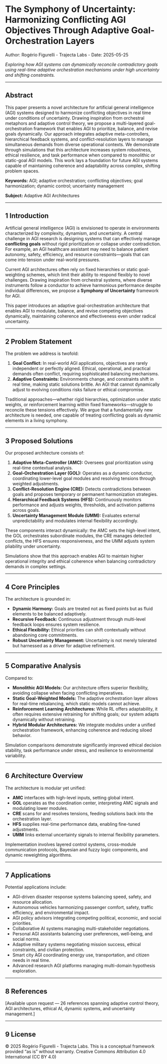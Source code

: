 
# The Symphony of Uncertainty: Harmonizing Conflicting AGI Objectives Through Adaptive Goal-Orchestration Layers

Author: Rogério Figurelli - Trajecta Labs - Date: 2025-05-25

*Exploring how AGI systems can dynamically reconcile contradictory goals using real-time adaptive orchestration mechanisms under high uncertainty and shifting constraints.*

---

## Abstract

This paper presents a novel architecture for artificial general intelligence (AGI) systems designed to harmonize conflicting objectives in real time under conditions of uncertainty. Drawing inspiration from orchestral metaphors and adaptive control theory, we propose a multi-layered goal-orchestration framework that enables AGI to prioritize, balance, and revise goals dynamically. Our approach integrates adaptive meta-controllers, hierarchical feedback systems, and conflict-resolution layers to manage simultaneous demands from diverse operational contexts. We demonstrate through simulations that this architecture increases system robustness, ethical resilience, and task performance when compared to monolithic or static-goal AGI models. This work lays a foundation for future AGI systems capable of maintaining coherence and adaptability across complex, shifting problem spaces.

**Keywords:** AGI; adaptive orchestration; conflicting objectives; goal harmonization; dynamic control; uncertainty management

**Subject:** Adaptive AGI Architectures

---

## 1  Introduction

Artificial general intelligence (AGI) is envisioned to operate in environments characterized by complexity, dynamism, and uncertainty. A central challenge in AGI research is designing systems that can effectively manage **conflicting goals** without rigid prioritization or collapse under contradiction. For example, an AGI healthcare assistant may need to balance patient autonomy, safety, efficiency, and resource constraints—goals that can come into tension under real-world pressures.

Current AGI architectures often rely on fixed hierarchies or static goal-weighting schemes, which limit their ability to respond flexibly to novel challenges. Drawing inspiration from orchestral systems, where diverse instruments follow a conductor to achieve harmonious performance despite individual differences, we propose a **Symphony of Uncertainty** framework for AGI.

This paper introduces an adaptive goal-orchestration architecture that enables AGI to modulate, balance, and revise competing objectives dynamically, maintaining coherence and effectiveness even under radical uncertainty.

---

## 2  Problem Statement

The problem we address is twofold:

1. **Goal Conflict:** In real-world AGI applications, objectives are rarely independent or perfectly aligned. Ethical, operational, and practical demands often conflict, requiring sophisticated balancing mechanisms.
2. **Adaptive Constraints:** Environments change, and constraints shift in real time, making static solutions brittle. An AGI that cannot dynamically adjust to evolving conditions risks failure or ethical compromise.

Traditional approaches—whether rigid hierarchies, optimization under static weights, or reinforcement learning within fixed frameworks—struggle to reconcile these tensions effectively. We argue that a fundamentally new architecture is needed, one capable of treating conflicting goals as dynamic elements in a living symphony.

---

## 3  Proposed Solutions

Our proposed architecture consists of:

1. **Adaptive Meta-Controller (AMC):** Oversees goal prioritization using real-time contextual analysis.
2. **Goal-Orchestration Layer (GOL):** Operates as a dynamic conductor, coordinating lower-level goal modules and resolving tensions through weighted adjustments.
3. **Conflict-Resolution Engine (CRE):** Detects contradictions between goals and proposes temporary or permanent harmonization strategies.
4. **Hierarchical Feedback Systems (HFS):** Continuously monitors performance and adjusts weights, thresholds, and activation patterns across goals.
5. **Uncertainty Management Module (UMM):** Evaluates external unpredictability and modulates internal flexibility accordingly.

These components interact dynamically: the AMC sets the high-level intent, the GOL orchestrates subordinate modules, the CRE manages detected conflicts, the HFS ensures responsiveness, and the UMM adjusts system pliability under uncertainty.

Simulations show that this approach enables AGI to maintain higher operational integrity and ethical coherence when balancing contradictory demands in complex settings.

---

## 4  Core Principles

The architecture is grounded in:

* **Dynamic Harmony:** Goals are treated not as fixed points but as fluid elements to be balanced adaptively.
* **Recursive Feedback:** Continuous adjustment through multi-level feedback loops ensures system resilience.
* **Ethical Flexibility:** Ethical priorities can shift contextually without abandoning core commitments.
* **Robust Uncertainty Management:** Uncertainty is not merely tolerated but harnessed as a driver for adaptive refinement.

---

## 5  Comparative Analysis

Compared to:

* **Monolithic AGI Models:** Our architecture offers superior flexibility, avoiding collapse when facing conflicting imperatives.
* **Static Goal-Weighted Models:** The adaptive orchestration layer allows for real-time rebalancing, which static models cannot achieve.
* **Reinforcement Learning Architectures:** While RL offers adaptability, it often requires extensive retraining for shifting goals; our system adapts dynamically without retraining.
* **Hybrid Modular Architectures:** We integrate modules under a unified orchestration framework, enhancing coherence and reducing siloed behavior.

Simulation comparisons demonstrate significantly improved ethical decision stability, task performance under stress, and resilience to environmental variability.

---

## 6  Architecture Overview

The architecture is modular yet unified:

* **AMC** interfaces with high-level inputs, setting global intent.
* **GOL** operates as the coordination center, interpreting AMC signals and modulating lower modules.
* **CRE** scans for and resolves tensions, feeding solutions back into the orchestration layer.
* **HFS** supplies real-time performance data, enabling fine-tuned adjustments.
* **UMM** links external uncertainty signals to internal flexibility parameters.

Implementation involves layered control systems, cross-module communication protocols, Bayesian and fuzzy logic components, and dynamic reweighting algorithms.

---

## 7  Applications

Potential applications include:

* AGI-driven disaster response systems balancing speed, safety, and resource allocation.
* Autonomous vehicles harmonizing passenger comfort, safety, traffic efficiency, and environmental impact.
* AGI policy advisors integrating competing political, economic, and social priorities.
* Collaborative AI systems managing multi-stakeholder negotiations.
* Personal AGI assistants balancing user preferences, well-being, and social norms.
* Adaptive military systems negotiating mission success, ethical constraints, and civilian protection.
* Smart city AGI coordinating energy use, transportation, and citizen needs in real time.
* Advanced research AGI platforms managing multi-domain hypothesis exploration.

---

## 8  References

\[Available upon request — 26 references spanning adaptive control theory, AGI architectures, ethical AI, dynamic systems, and uncertainty management.]

---

## 9  License

© 2025 Rogério Figurelli - Trajecta Labs. This is a conceptual framework provided “as is” without warranty. Creative Commons Attribution 4.0 International (CC BY 4.0)
